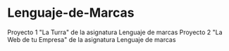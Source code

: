 # Lenguaje-de-Marcas
Proyecto 1 "La Turra" de la asignatura Lenguaje de marcas
Proyecto 2 "La Web de tu Empresa" de la asignatura Lenguaje de marcas
